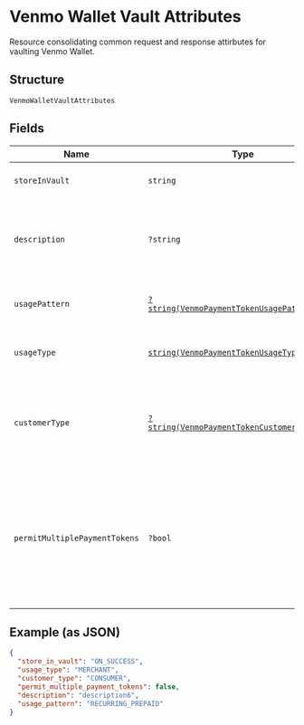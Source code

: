 
# Venmo Wallet Vault Attributes

Resource consolidating common request and response attirbutes for vaulting Venmo Wallet.

## Structure

`VenmoWalletVaultAttributes`

## Fields

| Name | Type | Tags | Description | Getter | Setter |
|  --- | --- | --- | --- | --- | --- |
| `storeInVault` | `string` | Required, Constant | Defines how and when the payment source gets vaulted.<br>**Value**: `'ON_SUCCESS'` | getStoreInVault(): string | setStoreInVault(string storeInVault): void |
| `description` | `?string` | Optional | The description displayed to Venmo consumer on the approval flow for Venmo, as well as on the Venmo payment token management experience on Venmo.com.<br>**Constraints**: *Minimum Length*: `1`, *Maximum Length*: `128`, *Pattern*: `^[a-zA-Z0-9_'\-., :;\!?"]*$` | getDescription(): ?string | setDescription(?string description): void |
| `usagePattern` | [`?string(VenmoPaymentTokenUsagePatternEnum)`](../../doc/models/venmo-payment-token-usage-pattern-enum.md) | Optional | Expected business/pricing model for the billing agreement.<br>**Constraints**: *Minimum Length*: `1`, *Maximum Length*: `30`, *Pattern*: `^[0-9A-Z_]+$` | getUsagePattern(): ?string | setUsagePattern(?string usagePattern): void |
| `usageType` | [`string(VenmoPaymentTokenUsageTypeEnum)`](../../doc/models/venmo-payment-token-usage-type-enum.md) | Required | The usage type associated with the Venmo payment token.<br>**Constraints**: *Minimum Length*: `1`, *Maximum Length*: `255`, *Pattern*: `^[0-9A-Z_]+$` | getUsageType(): string | setUsageType(string usageType): void |
| `customerType` | [`?string(VenmoPaymentTokenCustomerTypeEnum)`](../../doc/models/venmo-payment-token-customer-type-enum.md) | Optional | The customer type associated with the Venmo payment token. This is to indicate whether the customer acting on the merchant / platform is either a business or a consumer.<br>**Default**: `VenmoPaymentTokenCustomerTypeEnum::CONSUMER`<br>**Constraints**: *Minimum Length*: `1`, *Maximum Length*: `255`, *Pattern*: `^[0-9A-Z_]+$` | getCustomerType(): ?string | setCustomerType(?string customerType): void |
| `permitMultiplePaymentTokens` | `?bool` | Optional | Create multiple payment tokens for the same payer, merchant/platform combination. Use this when the customer has not logged in at merchant/platform. The payment token thus generated, can then also be used to create the customer account at merchant/platform. Use this also when multiple payment tokens are required for the same payer, different customer at merchant/platform. This helps to identify customers distinctly even though they may share the same Venmo account.<br>**Default**: `false` | getPermitMultiplePaymentTokens(): ?bool | setPermitMultiplePaymentTokens(?bool permitMultiplePaymentTokens): void |

## Example (as JSON)

```json
{
  "store_in_vault": "ON_SUCCESS",
  "usage_type": "MERCHANT",
  "customer_type": "CONSUMER",
  "permit_multiple_payment_tokens": false,
  "description": "description6",
  "usage_pattern": "RECURRING_PREPAID"
}
```

